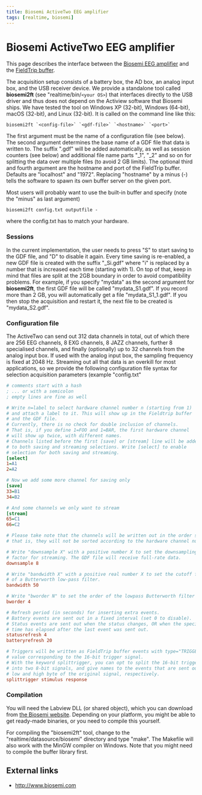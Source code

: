 ```yaml
---
title: Biosemi ActiveTwo EEG amplifier
tags: [realtime, biosemi]
---
```


# Biosemi ActiveTwo EEG amplifier

This page describes the interface between the [Biosemi EEG amplifier](http://www.biosemi.com) and the [FieldTrip buffer](/development/realtime/buffer).

The acquisition setup consists of a battery box, the AD box, an analog input box, and the USB receiver device. We provide a standalone tool called **biosemi2ft** (see "realtime/bin/`<your OS>`) that interfaces directly to the USB driver and thus does not depend on the Actiview software that Biosemi ships. We have tested the tool on Windows XP (32-bit), Windows (64-bit), macOS (32-bit), and Linux (32-bit). It is called on the command line like this:

    biosemi2ft `<config-file>` `<gdf-file>` `<hostname>` `<port>`

The first argument must be the name of a configuration file (see below). The second argument determines the base name of a GDF file that data is written to. The suffix ".gdf" will be added automatically, as well as session counters (see below) and additional file name parts "\_1", "\_2" and so on for splitting the data over multiple files (to avoid 2 GB limits). The optional third and fourth argument are the hostname and port of the FieldTrip buffer. Defaults are "localhost" and "1972". Replacing "hostname" by a minus (-) tells the software to spawn its own buffer server on the given port.

Most users will probably want to use the built-in buffer and specify (note the "minus" as last argument)

    biosemi2ft config.txt outputfile -

where the config.txt has to match your hardware.

### Sessions

In the current implementation, the user needs to press "S" to start saving to the GDF file, and "D" to disable it again. Every time saving is re-enabled, a new GDF file is created with the suffix "\_Si.gdf" where "i" is replaced by a number that is increased each time (starting with 1). On top of that, keep in mind that files are split at the 2GB boundary in order to avoid compatibility problems. For example, if you specify "mydata" as the second argument for **biosemi2ft**, the first GDF file will be called "mydata_S1.gdf". If you record more than 2 GB, you will automatically get a file "mydata_S1_1.gdf". If you then stop the acquisition and restart it, the next file to be created is "mydata_S2.gdf".

### Configuration file

The ActiveTwo can send out 312 data channels in total, out of which there are 256 EEG channels, 8 EXG channels, 8 JAZZ channels, further 8 specialised channels, and finally (optionally) up to 32 channels from the analog input box. If used with the analog input box, the sampling frequency is fixed at 2048 Hz. Streaming out all that data is an overkill for most applications, so we provide the following configuration file syntax for selection acquisition parameters (example "config.txt"

```ini
# comments start with a hash
; ... or with a semicolon
; empty lines are fine as well

# Write n=label to select hardware channel number n (starting from 1)
# and attach a label to it. This will show up in the Fieldtrip buffer
# and the GDF file.
# Currently, there is no check for double inclusion of channels.
# That is, if you define 1=FOO and 1=BAR, the first hardware channel
# will show up twice, with different names.
# Channels listed before the first [save] or [stream] line will be added
# to both saving and streaming selections. Write [select] to enable
# selection for both saving and streaming.
[select]
1=A1
2=A2

# Now we add some more channel for saving only
[save]
33=B1
34=B2

# And some channels we only want to stream
[stream]
65=C1
66=C2

# Please take note that the channels will be written out in the order specified here,
# that is, they will not be sorted according to the hardware channel number!

# Write "downsample X" with a positive number X to set the downsampling
# factor for streaming. The GDF file will receive full-rate data.
downsample 8

# Write "bandwidth X" with a positive real number X to set the cutoff frequency
# of a Butterworth low-pass filter.
bandwidth 50

# Write "bworder N" to set the order of the lowpass Butterworth filter for downsampling
bworder 4

# Refresh period (in seconds) for inserting extra events.
# Battery events are sent out in a fixed interval (set 0 to disable).
# Status events are sent out when the status changes, OR when the specified
# time has elapsed after the last event was sent out.
statusrefresh 4
batteryrefresh 20

# Triggers will be written as FieldTrip buffer events with type="TRIGGER" and a
# value corresponding to the 16-bit trigger signal.
# With the keyword splittrigger, you can opt to split the 16-bit trigger signal
# into two 8-bit signals, and give names to the events that are sent out for the
# low and high byte of the original signal, respectively.
splittrigger stimulus response
```

### Compilation

You will need the Labview DLL (or shared object), which you can download from [the Biosemi website](http://www.biosemi.com/download.htm).
Depending on your platform, you might be able to get ready-made binaries, or you need to compile this yourself.

For compiling the "biosemi2ft" tool, change to the "realtime/datasource/biosemi" directory and type "make". The Makefile will
also work with the MinGW compiler on Windows. Note that you might need to compile the buffer library first.

## External links

- http://www.biosemi.com
